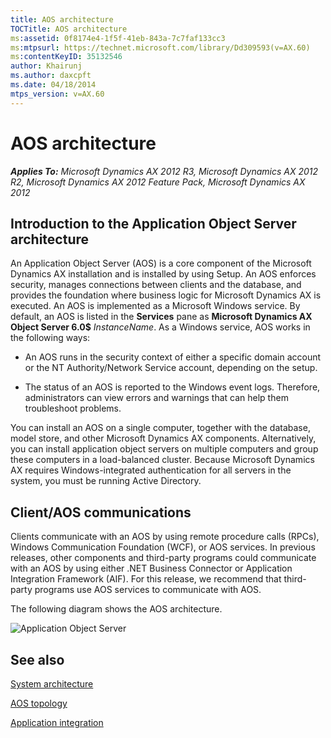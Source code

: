 ```yaml
---
title: AOS architecture
TOCTitle: AOS architecture
ms:assetid: 0f8174e4-1f5f-41eb-843a-7c7faf133cc3
ms:mtpsurl: https://technet.microsoft.com/library/Dd309593(v=AX.60)
ms:contentKeyID: 35132546
author: Khairunj
ms.author: daxcpft
ms.date: 04/18/2014
mtps_version: v=AX.60
---
```


# AOS architecture 


_**Applies To:** Microsoft Dynamics AX 2012 R3, Microsoft Dynamics AX 2012 R2, Microsoft Dynamics AX 2012 Feature Pack, Microsoft Dynamics AX 2012_

## Introduction to the Application Object Server architecture

An Application Object Server (AOS) is a core component of the Microsoft Dynamics AX installation and is installed by using Setup. An AOS enforces security, manages connections between clients and the database, and provides the foundation where business logic for Microsoft Dynamics AX is executed. An AOS is implemented as a Microsoft Windows service. By default, an AOS is listed in the **Services** pane as **Microsoft Dynamics AX Object Server 6.0$** *InstanceName*. As a Windows service, AOS works in the following ways:

  - An AOS runs in the security context of either a specific domain account or the NT Authority/Network Service account, depending on the setup.

  - The status of an AOS is reported to the Windows event logs. Therefore, administrators can view errors and warnings that can help them troubleshoot problems.

You can install an AOS on a single computer, together with the database, model store, and other Microsoft Dynamics AX components. Alternatively, you can install application object servers on multiple computers and group these computers in a load-balanced cluster. Because Microsoft Dynamics AX requires Windows-integrated authentication for all servers in the system, you must be running Active Directory.

## Client/AOS communications

Clients communicate with an AOS by using remote procedure calls (RPCs), Windows Communication Foundation (WCF), or AOS services. In previous releases, other components and third-party programs could communicate with an AOS by using either .NET Business Connector or Application Integration Framework (AIF). For this release, we recommend that third-party programs use AOS services to communicate with AOS.

The following diagram shows the AOS architecture.

![Application Object Server](images/Dd309593.AOS(AX.60).gif "Application Object Server")

## See also

[System architecture](system-architecture.md)

[AOS topology](aos-topology.md)

[Application integration](application-integration.md)

  


